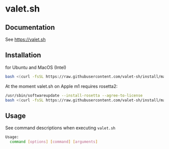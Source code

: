 # valet.sh

## Documentation

See https://valet.sh

## Installation

for Ubuntu and MacOS (Intel)
```bash
bash <(curl -fsSL https://raw.githubusercontent.com/valet-sh/install/master/install.sh)
```

At the moment valet.sh on Apple m1 requires rosetta2:
```bash
/usr/sbin/softwareupdate --install-rosetta --agree-to-license
bash <(curl -fsSL https://raw.githubusercontent.com/valet-sh/install/master/install.sh)
```

## Usage

See command descriptions when executing `valet.sh`

```bash
Usage:
  command [options] [command] [arguments]
```
